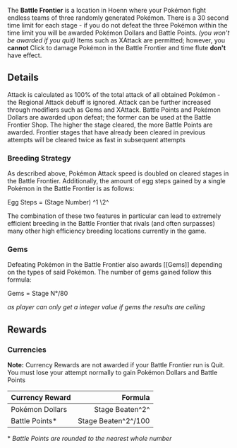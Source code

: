 The **Battle Frontier** is a location in Hoenn where your Pokémon fight endless teams of three randomly generated Pokémon. There is a 30 second time limit for each stage - if you do not defeat the three Pokémon within the time limit you will be awarded Pokémon Dollars and Battle Points. *(you won't be awarded if you quit)*
Items such as XAttack are permitted; however, you **cannot** Click to damage Pokémon in the Battle Frontier and time flute **don't** have effect.

[//]: # (Here will go BF image from old wiki: [[Battle_Frontier.png]])

## Details

Attack is calculated as 100% of the total attack of all obtained Pokémon - the Regional Attack debuff is ignored. Attack can be further increased through modifiers such as Gems and XAttack. Battle Points and Pokémon Dollars are awarded upon defeat; the former can be used at the Battle Frontier Shop. The higher the stage cleared, the more Battle Points are awarded.
Frontier stages that have already been cleared in previous attempts will be cleared twice as fast in subsequent attempts

### Breeding Strategy

As described above, Pokémon Attack speed is doubled on cleared stages in the Battle Frontier. Additionally, the amount of egg steps gained by a single Pokémon in the Battle Frontier is as follows:

Egg Steps = (Stage Number) ^1 \2^

The combination of these two features in particular can lead to extremely efficient breeding in the Battle Frontier that rivals (and often surpasses) many other high efficiency breeding locations currently in the game.

### Gems

Defeating Pokémon in the Battle Frontier also awards [[Gems]] depending on the types of said Pokémon. The number of gems gained follow this formula:

Gems = Stage N°/80

*as player can only get a integer value if gems the results are ceiling*

## Rewards
### Currencies

**Note:** Currency Rewards are not awarded if your Battle Frontier run is Quit. You must lose your attempt normally to gain Pokémon Dollars and Battle Points

Currency Reward | Formula
:--- | ---:
Pokémon Dollars | Stage Beaten^2^
Battle Points\* | Stage Beaten^2^/100

\* *Battle Points are rounded to the nearest whole number*
